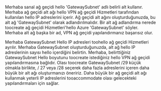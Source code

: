 Merhaba sanal ağ geçidi hello 'GatewaySubnet' adlı belirli alt kullanır. Merhaba ağ geçidi alt ağı hello VPN ağ geçidi Hizmetleri tarafından kullanılan hello IP adreslerini içerir. Ağ geçidi alt ağını oluşturduğunuzda, bu alt ağ 'GatewaySubnet' olarak adlandırılmalıdır.  Bir alt ağ adlandırma nerede toocreate ağ geçidi Hizmetleri'hello Azure 'GatewaySubnet' söyler. Merhaba alt ağ başka bir ad, VPN ağ geçidi yapılandırmanız başarısız olur.

Merhaba GatewaySubnet Hello IP adresleri toohello ağ geçidi Hizmetleri ayrılır. Merhaba GatewaySubnet oluşturduğunuzda, alt ağ hello IP adreslerinin sayısı hello içerdiğini belirtin. Merhaba, belirttiğiniz GatewaySubnet Hello boyutunu toocreate istediğiniz hello VPN ağ geçidi yapılandırmasına bağlıdır. Olası toocreate GatewaySubnet /29 küçük olmakla birlikte, / 27 veya /28 seçerek daha fazla adreslerini içeren daha büyük bir alt ağı oluşturmanızı öneririz. Daha büyük bir ağ geçidi alt ağı kullanmak yeterli IP adreslerini tooaccommodate olası gelecekteki yapılandırmaları için sağlar.
